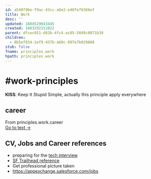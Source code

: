 ```yaml
---
id: a540f96e-f9ac-43cc-a8e2-e48fe7636bef
title: Work
desc: ''
updated: 1604529043445
created: 1603292151022
parent: dfcec051-d93b-4fc4-ac05-5849c0071b39
children:
  - 8b5ef834-1ef9-437b-a60c-097e7b029608
stub: false
fname: principles.work
hpath: principles.work
---
```

# #work-principles

**KISS**: Keep It Stupid Simple, actually this principle apply everywhere

## career



<div class="portal-container">
<div class="portal-head">
<div class="portal-backlink" >
<div class="portal-title">From <span class="portal-text-title">principles.work.career</span></div>
<a href="8b5ef834-1ef9-437b-a60c-097e7b029608.html" class="portal-arrow">Go to text <span class="right-arrow">→</span></a>
</div>
</div>
<div id="portal-parent-anchor" class="portal-parent" markdown="1">
<div class="portal-parent-fader-top"></div>
<div class="portal-parent-fader-bottom"></div>        
  
## CV, Jobs and Career references

- preparing for the [tech interview](d3c5b032-ccc4-483b-bad3-f325b8951be1)
- [SF Trailhead reference](https://trailhead.salesforce.com/content/learn/trails/build-your-career-with-salesforce-skills)
- Get professional picture taken 
- <https://appexchange.salesforce.com/jobs>



</div>    
</div>


